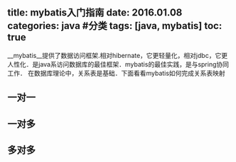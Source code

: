 title: mybatis入门指南
date: 2016.01.08
categories: java #分类
tags: [java, mybatis]
toc: true
---
  __mybatis__提供了数据访问框架.相对hibernate，它更轻量化，相对jdbc，它更人性化．是java系访问数据库的最佳框架．mybatis的最佳实践，是与spring协同工作．
在数据库理论中，关系表是基础．下面看看mybatis如何完成关系表映射

## 一对一

## 一对多

## 多对多
